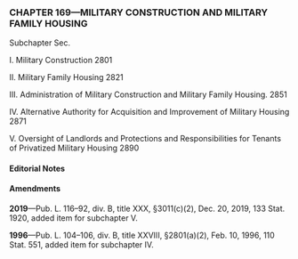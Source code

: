 ### **CHAPTER 169—MILITARY CONSTRUCTION AND MILITARY FAMILY HOUSING** ###

Subchapter Sec.

I. Military Construction 2801

II. Military Family Housing 2821

III. Administration of Military Construction and Military Family Housing. 2851

IV. Alternative Authority for Acquisition and Improvement of Military Housing 2871

V. Oversight of Landlords and Protections and Responsibilities for Tenants of Privatized Military Housing 2890

#### **Editorial Notes** ####

#### Amendments ####

**2019**—Pub. L. 116–92, div. B, title XXX, §3011(c)(2), Dec. 20, 2019, 133 Stat. 1920, added item for subchapter V.

**1996**—Pub. L. 104–106, div. B, title XXVIII, §2801(a)(2), Feb. 10, 1996, 110 Stat. 551, added item for subchapter IV.